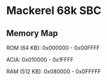 # Mackerel 68k SBC

## Memory Map

ROM (64 KB): 0x000000 - 0x00FFFF

ACIA: 0x010000 - 0x1FFFF

RAM (512 KB): 0x080000 - 0x0FFFFF
